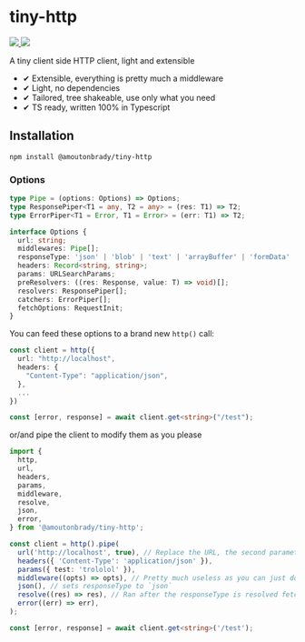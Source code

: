 # tiny-http

<p>
    <a href="https://bundlephobia.com/result?p=@amoutonbrady/tiny-http">
      <img src="https://badgen.net/bundlephobia/min/@amoutonbrady/tiny-http" />
    </a>
    <a href="https://www.pika.dev/npm/@amoutonbrady/tiny-http">
      <img src="https://badgen.net/npm/v/@amoutonbrady/tiny-http" />
    </a>
</p>

A tiny client side HTTP client, light and extensible

- ✔ Extensible, everything is pretty much a middleware
- ✔ Light, no dependencies
- ✔ Tailored, tree shakeable, use only what you need
- ✔ TS ready, written 100% in Typescript

## Installation

`npm install @amoutonbrady/tiny-http`

### Options

```ts
type Pipe = (options: Options) => Options;
type ResponsePiper<T1 = any, T2 = any> = (res: T1) => T2;
type ErrorPiper<T1 = Error, T1 = Error> = (err: T1) => T2;

interface Options {
  url: string;
  middlewares: Pipe[];
  responseType: 'json' | 'blob' | 'text' | 'arrayBuffer' | 'formData' | 'clone';
  headers: Record<string, string>;
  params: URLSearchParams;
  preResolvers: ((res: Response, value: T) => void)[];
  resolvers: ResponsePiper[];
  catchers: ErrorPiper[];
  fetchOptions: RequestInit;
}
```

You can feed these options to a brand new `http()` call:

```ts
const client = http({
  url: "http://localhost",
  headers: {
    "Content-Type": "application/json",
  },
  ...
})

const [error, response] = await client.get<string>("/test");
```

or/and pipe the client to modify them as you please

```ts
import {
  http,
  url,
  headers,
  params,
  middleware,
  resolve,
  json,
  error,
} from '@amoutonbrady/tiny-http';

const client = http().pipe(
  url('http://localhost', true), // Replace the URL, the second parameter is to replace or append
  headers({ 'Content-Type': 'application/json' }),
  params({ test: 'trololol' }),
  middleware((opts) => opts), // Pretty much useless as you can just do (opts) => opts
  json(), // sets responseType to `json`
  resolve((res) => res), // Ran after the responseType is resolved fetch(url).then(r => r.json()).r(myResolver)
  error((err) => err),
);

const [error, response] = await client.get<string>('/test');
```
